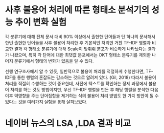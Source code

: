 # 사후 불용어 처리에 따른 형태소 분석기의 성능 추이 변화 실험
각 분류기에 대해 전체 문서 대비 90% 이상에서 출현한 단어들과 단 하나의 문서해서 한번 출현한 단어들을 사후 불용어 처리한 후 기본적인 처리만 거친 TF-IDF 행렬과 비교한 결과 각 형태소 분류기에 대해 Scale이 맞춰줘 분포가 비슷하게 나타났다는 결과가 나왔으며, 특히 각 단어에 대한 최댓값 분포에서는 OKT 형태소 분류기를 제외한 나머지 분류기에서 형태의 변화가 있음을 알 수 있다.

선행 연구조사에서 알 수 있듯, 일반적으로 불용어 처리를 적절하게 수행한다면, TF-IDF를 통한 행렬의 혼잡도는 감소하는 것으로 알려져 있다. (Gil, 2018) 따라서 불용어 처리를 적절히 수행하는 것이 중요한데, 사전에 텍스트를 확인하는 정제 과정에서 불용어 처리를 하는 것도 방법이지만, 우선 TF-IDF 행렬을 만든 후 해당 행렬을 분석한 다음 이후 악영향을 주는 단어집합을 제거하는 식의 불용어 처리 방법도 한 가지 방안이 될 수 있다는 것을 여러가지 실험을 통해 살펴보았다. 
# 네이버 뉴스의 LSA ,LDA  결과 비교
